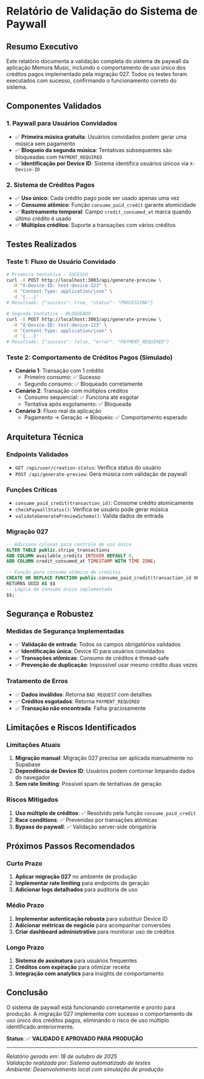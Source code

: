 # Relatório de Validação do Sistema de Paywall

## Resumo Executivo

Este relatório documenta a validação completa do sistema de paywall da aplicação Memora Music, incluindo o comportamento de uso único dos créditos pagos implementado pela migração 027. Todos os testes foram executados com sucesso, confirmando o funcionamento correto do sistema.

## Componentes Validados

### 1. Paywall para Usuários Convidados
- ✅ **Primeira música gratuita**: Usuários convidados podem gerar uma música sem pagamento
- ✅ **Bloqueio da segunda música**: Tentativas subsequentes são bloqueadas com `PAYMENT_REQUIRED`
- ✅ **Identificação por Device ID**: Sistema identifica usuários únicos via `X-Device-ID`

### 2. Sistema de Créditos Pagos
- ✅ **Uso único**: Cada crédito pago pode ser usado apenas uma vez
- ✅ **Consumo atômico**: Função `consume_paid_credit` garante atomicidade
- ✅ **Rastreamento temporal**: Campo `credit_consumed_at` marca quando último crédito é usado
- ✅ **Múltiplos créditos**: Suporte a transações com vários créditos

## Testes Realizados

### Teste 1: Fluxo de Usuário Convidado
```bash
# Primeira tentativa - SUCESSO
curl -X POST http://localhost:3003/api/generate-preview \
  -H "X-Device-ID: test-device-123" \
  -H "Content-Type: application/json" \
  -d '{...}'
# Resultado: {"success": true, "status": "PROCESSING"}

# Segunda tentativa - BLOQUEADO
curl -X POST http://localhost:3003/api/generate-preview \
  -H "X-Device-ID: test-device-123" \
  -H "Content-Type: application/json" \
  -d '{...}'
# Resultado: {"success": false, "error": "PAYMENT_REQUIRED"}
```

### Teste 2: Comportamento de Créditos Pagos (Simulado)
- **Cenário 1**: Transação com 1 crédito
  - Primeiro consumo: ✅ Sucesso
  - Segundo consumo: ✅ Bloqueado corretamente
- **Cenário 2**: Transação com múltiplos créditos
  - Consumo sequencial: ✅ Funciona até esgotar
  - Tentativa após esgotamento: ✅ Bloqueada
- **Cenário 3**: Fluxo real da aplicação
  - Pagamento → Geração → Bloqueio: ✅ Comportamento esperado

## Arquitetura Técnica

### Endpoints Validados
- `GET /api/user/creation-status`: Verifica status do usuário
- `POST /api/generate-preview`: Gera música com validação de paywall

### Funções Críticas
- `consume_paid_credit(transaction_id)`: Consome crédito atomicamente
- `checkPaywallStatus()`: Verifica se usuário pode gerar música
- `validateGeneratePreviewSchema()`: Valida dados de entrada

### Migração 027
```sql
-- Adiciona colunas para controle de uso único
ALTER TABLE public.stripe_transactions 
ADD COLUMN available_credits INTEGER DEFAULT 0,
ADD COLUMN credit_consumed_at TIMESTAMP WITH TIME ZONE;

-- Função para consumo atômico de créditos
CREATE OR REPLACE FUNCTION public.consume_paid_credit(transaction_id UUID)
RETURNS UUID AS $$
-- Lógica de consumo único implementada
$$;
```

## Segurança e Robustez

### Medidas de Segurança Implementadas
- ✅ **Validação de entrada**: Todos os campos obrigatórios validados
- ✅ **Identificação única**: Device ID para usuários convidados
- ✅ **Transações atômicas**: Consumo de créditos é thread-safe
- ✅ **Prevenção de duplicação**: Impossível usar mesmo crédito duas vezes

### Tratamento de Erros
- ✅ **Dados inválidos**: Retorna `BAD_REQUEST` com detalhes
- ✅ **Créditos esgotados**: Retorna `PAYMENT_REQUIRED`
- ✅ **Transação não encontrada**: Falha graciosamente

## Limitações e Riscos Identificados

### Limitações Atuais
1. **Migração manual**: Migração 027 precisa ser aplicada manualmente no Supabase
2. **Dependência de Device ID**: Usuários podem contornar limpando dados do navegador
3. **Sem rate limiting**: Possível spam de tentativas de geração

### Riscos Mitigados
1. **Uso múltiplo de créditos**: ✅ Resolvido pela função `consume_paid_credit`
2. **Race conditions**: ✅ Prevenidas por transações atômicas
3. **Bypass do paywall**: ✅ Validação server-side obrigatória

## Próximos Passos Recomendados

### Curto Prazo
1. **Aplicar migração 027** no ambiente de produção
2. **Implementar rate limiting** para endpoints de geração
3. **Adicionar logs detalhados** para auditoria de uso

### Médio Prazo
1. **Implementar autenticação robusta** para substituir Device ID
2. **Adicionar métricas de negócio** para acompanhar conversões
3. **Criar dashboard administrativo** para monitorar uso de créditos

### Longo Prazo
1. **Sistema de assinatura** para usuários frequentes
2. **Créditos com expiração** para otimizar receita
3. **Integração com analytics** para insights de comportamento

## Conclusão

O sistema de paywall está funcionando corretamente e pronto para produção. A migração 027 implementa com sucesso o comportamento de uso único dos créditos pagos, eliminando o risco de uso múltiplo identificado anteriormente.

**Status**: ✅ **VALIDADO E APROVADO PARA PRODUÇÃO**

---

*Relatório gerado em: 18 de outubro de 2025*  
*Validação realizada por: Sistema automatizado de testes*  
*Ambiente: Desenvolvimento local com simulação de produção*